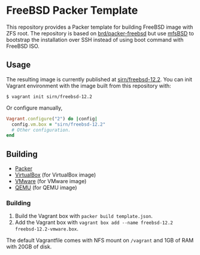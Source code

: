 # FreeBSD Packer Template

This repository provides a Packer template for building FreeBSD image with ZFS root. The repository is based on [brd/packer-freebsd](https://github.com/brd/packer-freebsd) but use [mfsBSD](http://mfsbsd.vx.sk/) to bootstrap the installation over SSH instead of using boot command with FreeBSD ISO.

## Usage

The resulting image is currently published at [sirn/freebsd-12.2](https://vagrantcloud.com/sirn/boxes/freebsd-12.2). You can init Vagrant environment with the image built from this repository with:

```shell
$ vagrant init sirn/freebsd-12.2
```

Or configure manually,

```ruby
Vagrant.configure("2") do |config|
  config.vm.box = "sirn/freebsd-12.2"
  # Other configuration.
end
```

## Building

- [Packer](https://www.packer.io/)
- [VirtualBox](https://www.virtualbox.org/) (for VirtualBox image)
- [VMware](https://www.vagrantup.com/vmware) (for VMware image)
- [QEMU](https://www.qemu.org) (for QEMU image)

### Building

1. Build the Vagrant box with `packer build template.json`.
2. Add the Vagrant box with `vagrant box add --name freebsd-12.2 freebsd-12.2-vmware.box`.

The default Vagrantfile comes with NFS mount on `/vagrant` and 1GB of RAM with 20GB of disk.
